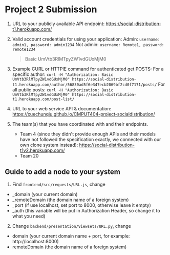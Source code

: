 # Project 2 Submission

1. URL to your publicly available API endpoint: https://social-distribution-t1.herokuapp.com/

2. Valid account credentials for using your application:
   Admin: `username: admin1, password: admin1234`
   Not admin: `username: Remote1, password: remote1234`

   > Basic UmVtb3RlMTpyZW1vdGUxMjM0

3. Example CURL or HTTPIE command for authenticated get POSTS:
   For a specific author: `curl -H "Authorization: Basic UmVtb3RlMTpyZW1vdGUxMjM0" https://social-distribution-t1.herokuapp.com/author/56830ad5f6e347ecb2069bf2cd0f7171/posts/`
   For all public posts: `curl -H "Authorization: Basic UmVtb3RlMTpyZW1vdGUxMjM0" https://social-distribution-t1.herokuapp.com/post-list/`

4. URL to your web service API & documentation:
   https://xuechunqiu.github.io/CMPUT404-project-socialdistribution/

5. The team(s) that you have coordinated with and their endpoints.

   - Team 4 (since they didn't provide enough APIs and their models have not followed the specification exactly, we connected with our own clone system instead): https://social-distribution-t1v2.herokuapp.com/
   - Team 20

## Guide to add a node to your system

1. Find `frontend/src/requests/URL.js`, change

- \_domain (your current domain)
- \_remoteDomain (the domain name of a foreign system)
- \_port (if use localhost, set port to 8000, otherwise leave it empty)
- \_auth (this variable will be put in Authorization Header, so change it to what you need)

2. Change `backend/presentation/Viewsets/URL.py`, change

- domain (your current domain name + port, for example: http://localhost:8000)
- remoteDomain (the domain name of a foreign system)
